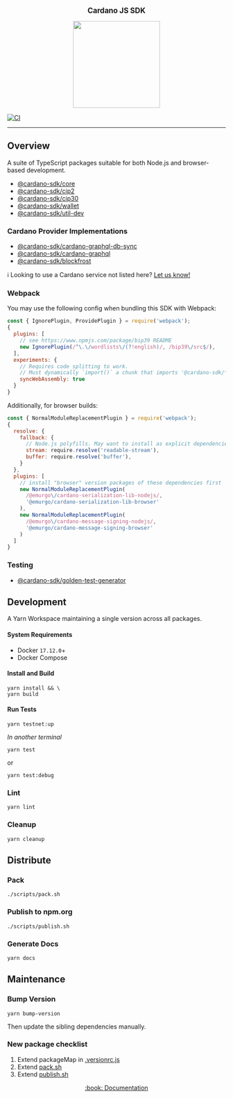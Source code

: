 <p align="center">
  <big><strong>Cardano JS SDK</strong></big>
</p>

<p align="center">
  <img width="200" src=".github/images/cardano-logo.png"/>
</p>

[![CI][img_src_ci]][workflow_ci]

<hr/>

## Overview

A suite of TypeScript packages suitable for both Node.js and browser-based development.

- [@cardano-sdk/core](./packages/core)
- [@cardano-sdk/cip2](./packages/cip2)
- [@cardano-sdk/cip30](./packages/cip30)
- [@cardano-sdk/wallet](./packages/wallet)
- [@cardano-sdk/util-dev](./packages/util-dev)

### Cardano Provider Implementations

- [@cardano-sdk/cardano-graphql-db-sync](packages/cardano-graphql-db-sync)
- [@cardano-sdk/cardano-graphql](packages/cardano-graphql)
- [@cardano-sdk/blockfrost](packages/blockfrost)

:information_source: Looking to use a Cardano service not listed here? [Let us know!]

### Webpack

You may use the following config when bundling this SDK with Webpack:

```js
const { IgnorePlugin, ProvidePlugin } = require('webpack');
{
  plugins: [
    // see https://www.npmjs.com/package/bip39 README
    new IgnorePlugin(/^\.\/wordlists\/(?!english)/, /bip39\/src$/),
  ],
  experiments: {
    // Requires code splitting to work.
    // Must dynamically `import()` a chunk that imports '@cardano-sdk/*'.
    syncWebAssembly: true
  }
}
```

Additionally, for browser builds:

```js
const { NormalModuleReplacementPlugin } = require('webpack');
{
  resolve: {
    fallback: {
      // Node.js polyfills. May want to install as explicit dependencies.
      stream: require.resolve('readable-stream'),
      buffer: require.resolve('buffer'),
    }
  },
  plugins: [
    // install "browser" version packages of these dependencies first
    new NormalModuleReplacementPlugin(
      /@emurgo\/cardano-serialization-lib-nodejs/,
      '@emurgo/cardano-serialization-lib-browser'
    ),
    new NormalModuleReplacementPlugin(
      /@emurgo\/cardano-message-signing-nodejs/,
      '@emurgo/cardano-message-signing-browser'
    )
  ]
}

```

### Testing

- [@cardano-sdk/golden-test-generator](./packages/golden-test-generator)

## Development

A Yarn Workspace maintaining a single version across all packages.

#### System Requirements

- Docker `17.12.0`+
- Docker Compose

#### Install and Build

```console
yarn install && \
yarn build
```

#### Run Tests

```console
yarn testnet:up
```

_In another terminal_

```console
yarn test
```

or

```console
yarn test:debug
```

### Lint

```console
yarn lint
```

### Cleanup

```
yarn cleanup
```

## Distribute

### Pack

```console
./scripts/pack.sh
```

### Publish to npm.org

```console
./scripts/publish.sh
```

### Generate Docs

```console
yarn docs
```

## Maintenance

### Bump Version

```console
yarn bump-version
```

Then update the sibling dependencies manually.

### New package checklist

1. Extend packageMap in [.versionrc.js](./.versionrc.js)
2. Extend [pack.sh](./scripts/pack.sh)
3. Extend [publish.sh](./scripts/publish.sh)

<p align="center">
  <a href="https://input-output-hk.github.io/cardano-js-sdk">:book: Documentation</a>
</p>

[img_src_ci]: https://github.com/input-output-hk/cardano-js-sdk/actions/workflows/continuous-integration.yaml/badge.svg
[workflow_ci]: https://github.com/input-output-hk/cardano-js-sdk/actions/workflows/continuous-integration.yaml
[let us know!]: https://github.com/input-output-hk/cardano-graphql/discussions/new

